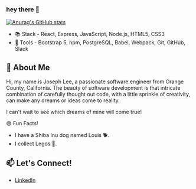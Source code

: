 ### hey there 👋

<!--
**DevJosephLee/DevJosephLee** is a ✨ _special_ ✨ repository because its `README.md` (this file) appears on your GitHub profile.

Here are some ideas to get you started:

- 🔭 I’m currently working on ...
- 🌱 I’m currently learning ...
- 👯 I’m looking to collaborate on ...
- 🤔 I’m looking for help with ...
- 💬 Ask me about ...
- 📫 How to reach me: ...
- 😄 Pronouns: ...
- ⚡ Fun fact: ...
-->

[![Anurag's GitHub stats](https://github-readme-stats.vercel.app/api?username=DevJosephLee)](https://github.com/anuraghazra/github-readme-stats)
- 📚 Stack - React, Express, JavaScript, Node.js, HTML5, CSS3
- 🧰 Tools - Bootstrap 5, npm, PostgreSQL, Babel, Webpack, Git, GitHub, Slack

## 💬 About Me
Hi, my name is Joseph Lee, a passionate software engineer from Orange County, California. The beauty of software development is that intricate combination of carefully thought out code, with a little sprinkle of creativity, can make any dreams or ideas come to reality. 

I can't wait to see which dreams of mine will come true!

😄 Fun Facts!
- I have a Shiba Inu dog named Louis 🐕.
- I collect Legos 🔩.

## 📫 Let's Connect!
- [LinkedIn](https://www.linkedin.com/in/dev-joseph-lee/)

